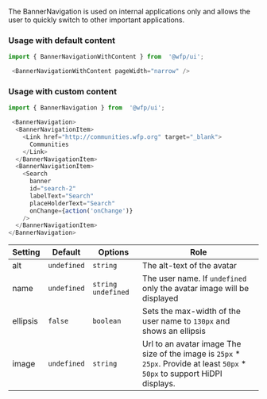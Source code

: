 The BannerNavigation is used on internal applications only and allows the user to quickly switch to other important applications.

### Usage with default content

```js
import { BannerNavigationWithContent } from  '@wfp/ui';
```
```js
 <BannerNavigationWithContent pageWidth="narrow" />
```

### Usage with custom content

```js
import { BannerNavigation } from  '@wfp/ui';
```
```js
 <BannerNavigation>
  <BannerNavigationItem>
    <Link href="http://communities.wfp.org" target="_blank">
      Communities
    </Link>
  </BannerNavigationItem>
  <BannerNavigationItem>
    <Search
      banner
      id="search-2"
      labelText="Search"
      placeHolderText="Search"
      onChange={action('onChange')}
    />
  </BannerNavigationItem>
</BannerNavigation>
```
| Setting | Default | Options | Role |
| -------- | ----------- | -------------------- | ---------------------------------------------- |
| alt | `undefined` | `string` | The alt-text of the avatar |
| name | `undefined` | `string`  `undefined` | The user name. If `undefined` only the avatar image will be displayed  |
| ellipsis | `false` | `boolean` | Sets the max-width of the user name to `130px` and shows an ellipsis  |
| image | `undefined` | `string` | Url to an avatar image The size of the image is `25px` * `25px`. Provide at least `50px` * `50px` to support HiDPI displays. |